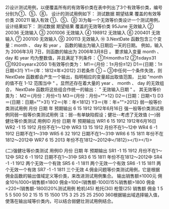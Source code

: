 2)设计测试用例，以便覆盖所有的有效等价类在表中列出了3个有效等价类，编号分别为①、⑤、⑧，
设计的测试用例如下： 测试数据 期望结果 覆盖的有效等价类 200211 输入有效 ①、⑤、⑧ 
3)为每一个无效等价类设计一个测试用例，设计结果如下： 测试数据 期望结果 覆盖的无效等价类 95June 无效输入 
② 20036 无效输入 ③ 2001006 无效输入 ④ 198912 无效输入 ⑥ 200401 无效输入 
⑦ 200100 无效输入 ⑨ 200113 无效输入 ⑩ 3.NextDate 函数包含三个变量：month 、 day 和 year ，
函数的输出为输入日期后一天的日期。 例如，输入为 2006年3月 7日，则函数的输出为 2006年3月8日 。
要求输入变量 month 、 day 和 year 均为整数值，并且满足下列条件： ①1≤month≤12 ②1≤day≤31 
③1920≤year≤2050 1)有效等价类为： M1＝{月份：1≤月份≤12} D1＝{日期：1≤日期≤31} Y1＝{年：1812≤年≤2012} 
2)若条件 ① ~ ③中任何一个条件失效，则 NextDate 函数都会产生一个输出，指明相应的变量超出取值范围，
比如 "month 的值不在 1-12 范围当中 " 。显然还存在着大量的 year 、 month 、 day 的无效组合，
NextDate 函数将这些组合作统一的输出： " 无效输入日期 " 。
其无效等价类为： M2＝{月份：月份<1} M3＝{月份：月份="">12} D2＝{日期：日期<1} D3＝{日期：日期="">31} Y2＝{年：年<1812} Y3＝{年：年="">2012} 
弱一般等价类测试用例 月份 日期 年 预期输出 6 15 1912 1912年6月16日 强一般等价类测试用例同弱一般等价类测试用例 
注：弱--有单缺陷假设；健壮--考虑了无效值 (一)弱健壮等价类测试 用例ID 月份 日期 年 预期输出 WR1 6 15 1912 1912年6月16日 WR2 -1 15 1912 月份不在1～12中 WR3 13 15 1912 月份不在1～12中 WR4 6 -1 1912 日期不在1～31中 WR5 6 32 1912 日期不在1～31中 WR6 6 15 1811 年份不在1812～2012中 WR7 6 15 2013 年份不在1812～2012中</1812}></1}></1}>

(二)强健壮等价类测试 用例ID 月份 日期 年 预期输出 SR1 -1 15 1912 月份不在1～12中 SR2 6 -1 1912 日期不在1～31中 SR3 6 15 1811 年份不在1812～2012中 SR4 -1 -1 1912 两个无效一个有效 SR5 6 -1 1811 两个无效一个有效 SR6 -1 15 1811 两个无效一个有效 SR7 -1 -1 1811 三个无效 
4.佣金问题等价类测试用例，它是根据佣金函数的输出值域定义等价类，来改进测试用例集合。
输出销售额≤1000元 佣金10％1000<销售额≤1800 佣金=100+(销售额-1000)15%销售额>1800 佣金=220+(销售额-1800)20%测试用例 枪机(45) 枪托(30) 枪管(25) 销售额 佣金 1 5 5 5 500 50 2 15 15 15 1500 175 3 25 25 25 2500 360根据输出域选择输入值，使落在输出域等价类内，可以结合弱健壮测试用例结合。
